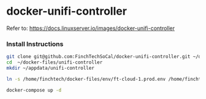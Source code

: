 # docker-unifi-controller

Refer to: https://docs.linuxserver.io/images/docker-unifi-controller


### Install Instructions
```bash
git clone git@github.com:FinchTechSoCal/docker-unifi-controller.git ~/docker-files/unifi-controller
cd  ~/docker-files/unifi-controller
mkdir ~/appdata/unifi-controller

ln -s /home/finchtech/docker-files/env/ft-cloud-1.prod.env /home/finchtech/docker-files/unifi-controller/.env

docker-compose up -d
```